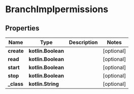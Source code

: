 
# BranchImplpermissions

## Properties
Name | Type | Description | Notes
------------ | ------------- | ------------- | -------------
**create** | **kotlin.Boolean** |  |  [optional]
**read** | **kotlin.Boolean** |  |  [optional]
**start** | **kotlin.Boolean** |  |  [optional]
**stop** | **kotlin.Boolean** |  |  [optional]
**_class** | **kotlin.String** |  |  [optional]



